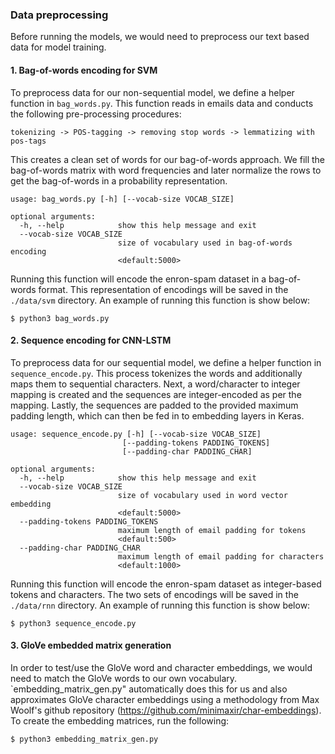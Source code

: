 ### Data preprocessing

Before running the models, we would need to preprocess our text based data for model training.

#### 1. Bag-of-words encoding for SVM

To preprocess data for our non-sequential model, we define a helper function in `bag_words.py`. This function reads in emails data and conducts the following pre-processing procedures:

```
tokenizing -> POS-tagging -> removing stop words -> lemmatizing with pos-tags
```

This creates a clean set of words for our bag-of-words approach. We fill the bag-of-words matrix with word frequencies and later normalize the rows to get the bag-of-words in a probability representation.

```
usage: bag_words.py [-h] [--vocab-size VOCAB_SIZE]

optional arguments:
  -h, --help            show this help message and exit
  --vocab-size VOCAB_SIZE
                        size of vocabulary used in bag-of-words encoding
                        <default:5000>
```

Running this function will encode the enron-spam dataset in a bag-of-words format. This representation of encodings will be saved in the `./data/svm` directory. An example of running this function is show below:

```shell
$ python3 bag_words.py
```

#### 2. Sequence encoding for CNN-LSTM

To preprocess data for our sequential model, we define a helper function in `sequence_encode.py`. This process tokenizes the words and additionally maps them to sequential characters. Next, a word/character to integer mapping is created and the sequences are integer-encoded as per the mapping. Lastly, the sequences are padded to the provided maximum padding length, which can then be fed in to embedding layers in Keras.

```
usage: sequence_encode.py [-h] [--vocab-size VOCAB_SIZE]
                         [--padding-tokens PADDING_TOKENS]
                         [--padding-char PADDING_CHAR]

optional arguments:
  -h, --help            show this help message and exit
  --vocab-size VOCAB_SIZE
                        size of vocabulary used in word vector embedding
                        <default:5000>
  --padding-tokens PADDING_TOKENS
                        maximum length of email padding for tokens
                        <default:500>
  --padding-char PADDING_CHAR
                        maximum length of email padding for characters
                        <default:1000>
```

Running this function will encode the enron-spam dataset as integer-based tokens and characters. The two sets of encodings will be saved in the `./data/rnn` directory. An example of running this function is show below:

```shell
$ python3 sequence_encode.py
```

#### 3. GloVe embedded matrix generation

In order to test/use the GloVe word and character embeddings, we would need to match the GloVe words to our own vocabulary. `embedding_matrix_gen.py" automatically does this for us and also approximates GloVe character embeddings using a methodology from Max Woolf's github repository (https://github.com/minimaxir/char-embeddings). To create the embedding matrices, run the following:

```shell
$ python3 embedding_matrix_gen.py
```
